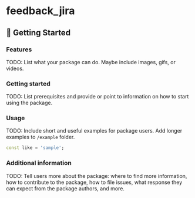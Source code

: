 <!--
This README describes the package. If you publish this package to pub.dev,
this README's contents appear on the landing page for your package.

For information about how to write a good package README, see the guide for
[writing package pages](https://dart.dev/guides/libraries/writing-package-pages).

For general information about developing packages, see the Dart guide for
[creating packages](https://dart.dev/guides/libraries/create-library-packages)
and the Flutter guide for
[developing packages and plugins](https://flutter.dev/developing-packages).
-->

# feedback_jira

## 🚀 Getting Started

### Features

TODO: List what your package can do. Maybe include images, gifs, or videos.

### Getting started

TODO: List prerequisites and provide or point to information on how to
start using the package.

### Usage

TODO: Include short and useful examples for package users. Add longer examples
to `/example` folder.

```dart
const like = 'sample';
```

### Additional information

TODO: Tell users more about the package: where to find more information, how to
contribute to the package, how to file issues, what response they can expect
from the package authors, and more.
